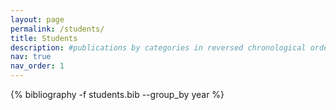 ```yaml
---
layout: page
permalink: /students/
title: Students
description: #publications by categories in reversed chronological order. generated by jekyll-scholar.
nav: true
nav_order: 1
---
```

<!-- _pages/students.md -->
<div class="publications">

{% bibliography -f students.bib --group_by year %}

</div>
